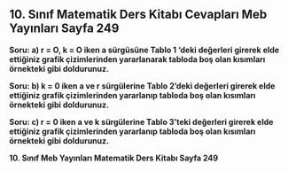 ## 10. Sınıf Matematik Ders Kitabı Cevapları Meb Yayınları Sayfa 249

**Soru: a) r = O, k = O iken a sürgüsüne Tablo 1 ‘deki değerleri girerek elde ettiğiniz grafik çizimlerinden yararlanarak tabloda boş olan kısımları örnekteki gibi doldurunuz.**

**Soru: b) k = 0 iken a ve r sürgülerine Tablo 2’deki değerleri girerek elde ettiğiniz grafik çizimlerinden yararlanıp tabloda boş olan kısımları örnekteki gibi doldurunuz.**

**Soru: c) r = 0 iken a ve k sürgülerine Tablo 3’teki değerleri girerek elde ettiğiniz grafik çizimlerinden yararlanıp tabloda boş olan kısımları örnekteki gibi doldurunuz.**

**10. Sınıf Meb Yayınları Matematik Ders Kitabı Sayfa 249**
